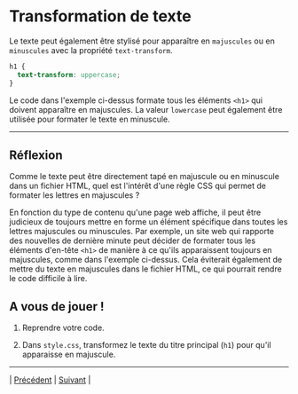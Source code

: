 # Transformation de texte

Le texte peut également être stylisé pour apparaître en `majuscules` ou en `minuscules` avec la propriété `text-transform`.

```css
h1 {
  text-transform: uppercase;
}
```

Le code dans l'exemple ci-dessus formate tous les éléments `<h1>` qui doivent apparaître en majuscules.
La valeur `lowercase` peut également être utilisée pour formater le texte en minuscule.
___
## Réflexion
Comme le texte peut être directement tapé en majuscule ou en minuscule dans un fichier HTML, quel est l'intérêt d'une règle CSS qui permet de formater les lettres en majuscules ?

En fonction du type de contenu qu'une page web affiche, il peut être judicieux de toujours mettre en forme un élément spécifique dans toutes les lettres majuscules ou minuscules.
Par exemple, un site web qui rapporte des nouvelles de dernière minute peut décider de formater tous les éléments d'en-tête `<h1>` de manière à ce qu'ils apparaissent toujours en majuscules, comme dans l'exemple ci-dessus.
Cela éviterait également de mettre du texte en majuscules dans le fichier HTML, ce qui pourrait rendre le code difficile à lire.


## A vous de jouer !

1. Reprendre votre code.

2. Dans `style.css`, transformez le texte du titre principal (`h1`) pour qu'il apparaisse en majuscule.

___

| [Précédent](./5-espacement-lettre.md)       | [Suivant](./7-alignement-texte.md)       |
